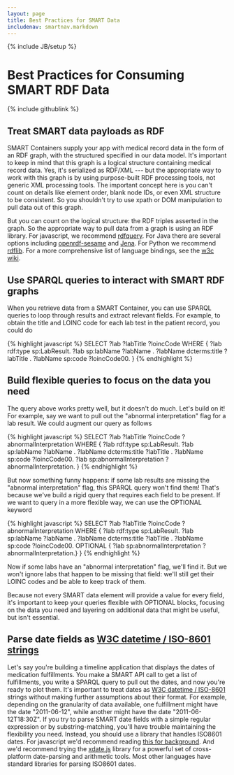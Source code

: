 ```yaml
---
layout: page
title: Best Practices for SMART Data
includenav: smartnav.markdown
---
```


{% include JB/setup %}

<div id="toc"> </div>

# Best Practices for Consuming SMART RDF Data

<div class='simple_small_box'>{% include githublink %}</div>

## Treat SMART data payloads as RDF

SMART Containers supply your app with medical record data in the form of an RDF
graph, with the structured specified in our data model. It's important to keep
in mind that this graph is a logical structure containing medical record data.
Yes, it's serialized as RDF/XML --- but the appropriate way to work with this
graph is by using purpose-built RDF processing tools, not generic XML processing
tools. The important concept here is you can't count on details like element
order, blank node IDs, or even XML structure to be consistent. So you shouldn't
try to use xpath or DOM manipulation to pull data out of this graph.

But you can count on the logical structure: the RDF triples asserted in the
graph. So the appropriate way to pull data from a graph is using an RDF library.
For javascript, we recommend [rdfquery](http://code.google.com/p/rdfquery/). For
Java there are several options including
[openrdf-sesame](http://www.openrdf.org/) and
[Jena](http://jena.sourceforge.net/). For Python we recommend
[rdflib](http://www.rdflib.net/). For a more comprehensive list of language
bindings, see the [w3c wiki](http://www.w3.org/2001/sw/wiki/Category:Programming_Environment).


## Use SPARQL queries to interact with SMART RDF graphs

When you retrieve data from a SMART Container, you can use SPARQL queries to
loop through results and extract relevant fields. For example, to obtain the
title and LOINC code for each lab test in the patient record, you could do

{% highlight javascript %}
    SELECT  ?lab ?labTitle ?loincCode
    WHERE {
      ?lab rdf:type sp:LabResult.
      ?lab sp:labName ?labName .
      ?labName dcterms:title ?labTitle .
      ?labName sp:code ?loincCode00.
    }
{% endhighlight  %}


## Build flexible queries to focus on the data you need

The query above works pretty well, but it doesn't do much. Let's build on it!
For example, say we want to pull out the "abnormal interpretation" flag for a
lab result. We could augment our query as follows

{% highlight javascript %}
    SELECT  ?lab ?labTitle ?loincCode ?abnormalInterpretation
    WHERE {
      ?lab rdf:type sp:LabResult.
      ?lab sp:labName ?labName .
      ?labName dcterms:title ?labTitle .
      ?labName sp:code ?loincCode00.
      ?lab sp:abnormalInterpretation ?abnormalInterpretation.
    }
{% endhighlight  %}

But now something funny happens: if some lab results are missing the "abnormal
interpretation" flag, this SPARQL query won't find them! That's because we've
build a rigid query that requires each field to be present. If we want to query
in a more flexible way, we can use the OPTIONAL keyword

{% highlight javascript %}
    SELECT  ?lab ?labTitle ?loincCode ?abnormalInterpretation
    WHERE {
      ?lab rdf:type sp:LabResult.
      ?lab sp:labName ?labName .
      ?labName dcterms:title ?labTitle .
      ?labName sp:code ?loincCode00.
      OPTIONAL { ?lab sp:abnormalInterpretation ?abnormalInterpretation.}
    }
{% endhighlight  %}

Now if some labs have an "abnormal interpretation" flag, we'll find it. But we
won't ignore labs that happen to be missing that field: we'll still get their
LOINC codes and be able to keep track of them.

Because not every SMART data element will provide a value for every field, it's
important to keep your queries flexible with OPTIONAL blocks, focusing on the
data you need and layering on additional data that might be useful, but isn't
essential.


## Parse date fields as [W3C datetime / ISO-8601  strings](http://www.w3.org/TR/NOTE-datetime)

Let's say you're building a timeline application that displays the dates of
medication fulfillments. You make a SMART API call to get a list of
fulfillments, you write a SPARQL query to pull out the dates, and now you're
ready to plot them. It's important to treat dates as [W3C datetime / ISO-8601](http://www.w3.org/TR/NOTE-datetime) strings without making further
assumptions about their format. For example, depending on the granularity of
data available, one fulfillment might have the date "2011-06-12", while another
might have the date "2011-06-12T18:30Z". If you try to parse SMART date fields
with a simple regular expression or by substring-matching, you'll have trouble
maintaining the flexibility you need. Instead, you should use a library that
handles ISO8601 dates. For javascript we'd recommend reading [this for background](http://delete.me.uk/2005/03/iso8601.html). And we'd recommend trying
the [xdate.js](http://arshaw.com/xdate/) library for a powerful set of
cross-platform date-parsing and arithmetic tools. Most other languages have
standard libraries for parsing ISO8601 dates.
